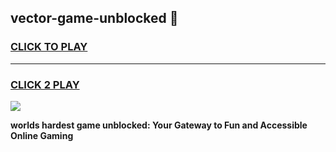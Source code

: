 
## vector-game-unblocked 👋
<h3>
<a href="https://premium.freeplayer.one?title=vector-game-unblocked&ref=14F">CLICK TO PLAY</a></h3>
<hr>

<h3>
<a href="https://premium.freeplayer.one?title=vector-game-unblocked&ref=14F">CLICK 2 PLAY</a>
  
</h3>

<a href="https://premium.freeplayer.one?title=vector-game-unblocked&ref=12F/"><img src="https://clearcache.store/games.png"></a>


**worlds hardest game unblocked: Your Gateway to Fun and Accessible Online Gaming**
